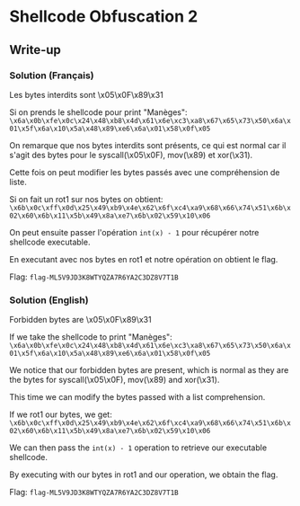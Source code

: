 # Shellcode Obfuscation 2
## Write-up
### Solution (Français)
Les bytes interdits sont \x05\x0F\x89\x31

Si on prends le shellcode pour print "Manèges":
`\x6a\x0b\xfe\x0c\x24\x48\xb8\x4d\x61\x6e\xc3\xa8\x67\x65\x73\x50\x6a\x01\x5f\x6a\x10\x5a\x48\x89\xe6\x6a\x01\x58\x0f\x05`

On remarque que nos bytes interdits sont présents, ce qui est normal car il s'agit des bytes pour le syscall(\x05\x0F), mov(\x89) et xor(\x31). 

Cette fois on peut modifier les bytes passés avec une compréhension de liste.

Si on fait un rot1 sur nos bytes on obtient:
`\x6b\x0c\xff\x0d\x25\x49\xb9\x4e\x62\x6f\xc4\xa9\x68\x66\x74\x51\x6b\x02\x60\x6b\x11\x5b\x49\x8a\xe7\x6b\x02\x59\x10\x06`

On peut ensuite passer l'opération `int(x) - 1` pour récupérer notre shellcode executable.

En executant avec nos bytes en rot1 et notre opération on obtient le flag.

Flag: `flag-ML5V9JD3K8WTYQZA7R6YA2C3DZ8V7T1B`

### Solution (English)
Forbidden bytes are \x05\x0F\x89\x31

If we take the shellcode to print "Manèges":
`\x6a\x0b\xfe\x0c\x24\x48\xb8\x4d\x61\x6e\xc3\xa8\x67\x65\x73\x50\x6a\x01\x5f\x6a\x10\x5a\x48\x89\xe6\x6a\x01\x58\x0f\x05`

We notice that our forbidden bytes are present, which is normal as they are the bytes for syscall(\x05\x0F), mov(\x89) and xor(\x31). 

This time we can modify the bytes passed with a list comprehension.

If we rot1 our bytes, we get:
`\x6b\x0c\xff\x0d\x25\x49\xb9\x4e\x62\x6f\xc4\xa9\x68\x66\x74\x51\x6b\x02\x60\x6b\x11\x5b\x49\x8a\xe7\x6b\x02\x59\x10\x06`

We can then pass the `int(x) - 1` operation to retrieve our executable shellcode.

By executing with our bytes in rot1 and our operation, we obtain the flag.

Flag: `flag-ML5V9JD3K8WTYQZA7R6YA2C3DZ8V7T1B`